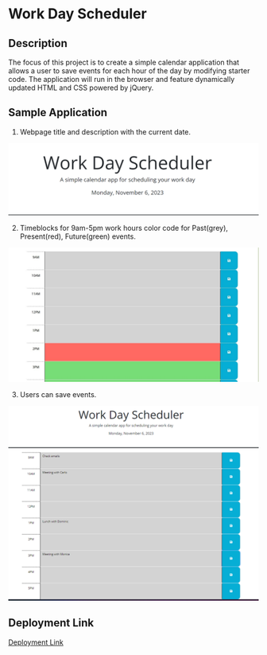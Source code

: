 # Work Day Scheduler

## Description
The focus of this project is to create a simple calendar application that allows a user to save events for each hour of the day by modifying starter code. The application will run in the browser and feature dynamically updated HTML and CSS powered by jQuery.

## Sample Application
1. Webpage title and description with the current date.
<img src="./Images/Scheduler Header.png">

2. Timeblocks for 9am-5pm work hours color code for Past(grey), Present(red), Future(green) events.
<img src="./Images/Sample Scheduler.jpg">

3. Users can save events.
<img src="./Images/Saved events.png">

## Deployment Link
[Deployment Link](https://karina-yuk.github.io/Calendar/)